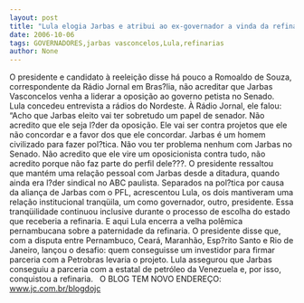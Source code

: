 ```yaml
---
layout: post
title: "Lula elogia Jarbas e atribui ao ex-governador a vinda da refinaria"
date: 2006-10-06
tags: GOVERNADORES,jarbas vasconcelos,Lula,refinarias
author: None
---
```

O presidente e candidato à reeleição disse há pouco a Romoaldo de Souza, correspondente da Rádio Jornal em Bras?lia, não acreditar que Jarbas Vasconcelos venha a liderar a oposição ao governo petista no Senado.
Lula&nbsp;concedeu entrevista a rádios do Nordeste.&nbsp;À Rádio Jornal, ele&nbsp;falou:
“Acho que Jarbas eleito vai ter sobretudo um papel de senador. Não acredito que ele seja l?der da oposição. Ele vai ser contra projetos que ele não concordar e a favor dos que ele concordar. Jarbas é um homem civilizado para fazer pol?tica. Não vou ter problema nenhum com Jarbas no Senado. Não acredito que ele vire um oposicionista contra tudo, não acredito porque não faz parte do perfil dele???.
O presidente ressaltou que&nbsp;mantém uma relação pessoal com Jarbas desde a ditadura, quando ainda era l?der sindical no ABC paulista.
Separados na pol?tica por causa da aliança de Jarbas com o PFL, acrescentou Lula, os dois mantiveram uma relação institucional tranqüila, um como governador, outro, presidente.
Essa tranqüilidade continuou inclusive durante o processo de escolha do estado que receberia a refinaria.
E aqui Lula encerra a velha polêmica pernambucana sobre a paternidade da refinaria. 
O presidente disse que, com a disputa entre Pernambuco, Ceará, Maranhão, Esp?rito Santo e Rio de Janeiro, lançou o desafio: quem conseguisse um investidor para firmar parceria com a Petrobras levaria o projeto.
Lula assegurou que Jarbas conseguiu a parceria com a estatal&nbsp;de petróleo&nbsp;da Venezuela e, por isso, conquistou a refinaria.
&nbsp;
O BLOG TEM NOVO ENDEREÇO: www.jc.com.br/blogdojc 